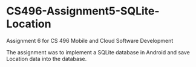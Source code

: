 # CS496-Assignment5-SQLite-Location
Assignment 6 for CS 496 Mobile and Cloud Software Development

The assignment was to implement a SQLite database in Android and save Location data into the database.

